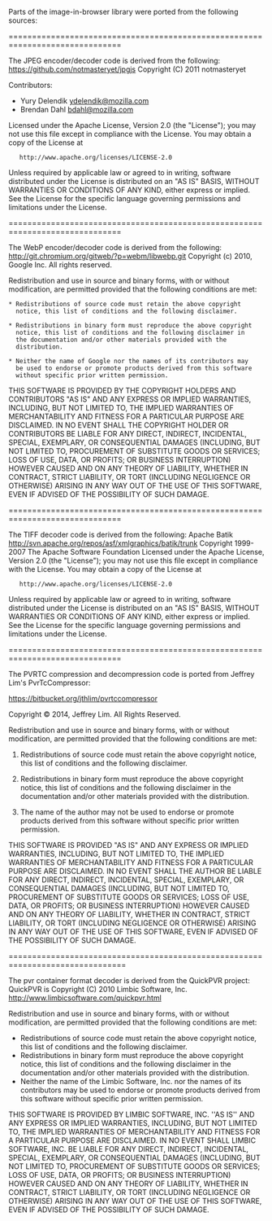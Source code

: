 Parts of the image-in-browser library were ported from the following sources:

==============================================================================

The JPEG encoder/decoder code is derived from the following:
https://github.com/notmasteryet/jpgjs
Copyright (C) 2011 notmasteryet

Contributors:
- Yury Delendik <ydelendik@mozilla.com>
- Brendan Dahl <bdahl@mozilla.com>

Licensed under the Apache License, Version 2.0 (the "License");
you may not use this file except in compliance with the License.
You may obtain a copy of the License at

       http://www.apache.org/licenses/LICENSE-2.0

Unless required by applicable law or agreed to in writing, software
distributed under the License is distributed on an "AS IS" BASIS,
WITHOUT WARRANTIES OR CONDITIONS OF ANY KIND, either express or implied.
See the License for the specific language governing permissions and
limitations under the License.

==============================================================================

The WebP encoder/decoder code is derived from the following:
http://git.chromium.org/gitweb/?p=webm/libwebp.git
Copyright (c) 2010, Google Inc. All rights reserved.

Redistribution and use in source and binary forms, with or without
modification, are permitted provided that the following conditions are
met:

    * Redistributions of source code must retain the above copyright
      notice, this list of conditions and the following disclaimer.

    * Redistributions in binary form must reproduce the above copyright
      notice, this list of conditions and the following disclaimer in
      the documentation and/or other materials provided with the
      distribution.

    * Neither the name of Google nor the names of its contributors may
      be used to endorse or promote products derived from this software
      without specific prior written permission.

THIS SOFTWARE IS PROVIDED BY THE COPYRIGHT HOLDERS AND CONTRIBUTORS
"AS IS" AND ANY EXPRESS OR IMPLIED WARRANTIES, INCLUDING, BUT NOT
LIMITED TO, THE IMPLIED WARRANTIES OF MERCHANTABILITY AND FITNESS FOR
A PARTICULAR PURPOSE ARE DISCLAIMED. IN NO EVENT SHALL THE COPYRIGHT
HOLDER OR CONTRIBUTORS BE LIABLE FOR ANY DIRECT, INDIRECT, INCIDENTAL,
SPECIAL, EXEMPLARY, OR CONSEQUENTIAL DAMAGES (INCLUDING, BUT NOT
LIMITED TO, PROCUREMENT OF SUBSTITUTE GOODS OR SERVICES; LOSS OF USE,
DATA, OR PROFITS; OR BUSINESS INTERRUPTION) HOWEVER CAUSED AND ON ANY
THEORY OF LIABILITY, WHETHER IN CONTRACT, STRICT LIABILITY, OR TORT
(INCLUDING NEGLIGENCE OR OTHERWISE) ARISING IN ANY WAY OUT OF THE USE
OF THIS SOFTWARE, EVEN IF ADVISED OF THE POSSIBILITY OF SUCH DAMAGE.
  
==============================================================================

The TIFF decoder code is derived from the following:
Apache Batik
http://svn.apache.org/repos/asf/xmlgraphics/batik/trunk
Copyright 1999-2007 The Apache Software Foundation
Licensed under the Apache License, Version 2.0 (the "License");
you may not use this file except in compliance with the License.
You may obtain a copy of the License at

       http://www.apache.org/licenses/LICENSE-2.0

Unless required by applicable law or agreed to in writing, software
distributed under the License is distributed on an "AS IS" BASIS,
WITHOUT WARRANTIES OR CONDITIONS OF ANY KIND, either express or implied.
See the License for the specific language governing permissions and
limitations under the License.

==============================================================================

The PVRTC compression and decompression code is ported from Jeffrey Lim's
PvrTcCompressor:

https://bitbucket.org/jthlim/pvrtccompressor

Copyright © 2014, Jeffrey Lim. All Rights Reserved.

Redistribution and use in source and binary forms, with or without
modification, are permitted provided that the following conditions are met:

1. Redistributions of source code must retain the above copyright notice,
   this list of conditions and the following disclaimer.

2. Redistributions in binary form must reproduce the above copyright notice,
   this list of conditions and the following disclaimer in the documentation
   and/or other materials provided with the distribution.

3. The name of the author may not be used to endorse or promote products
   derived from this software without specific prior written permission.

THIS SOFTWARE IS PROVIDED "AS IS" AND ANY EXPRESS OR IMPLIED WARRANTIES,
INCLUDING, BUT NOT LIMITED TO, THE IMPLIED WARRANTIES OF MERCHANTABILITY AND
FITNESS FOR A PARTICULAR PURPOSE ARE DISCLAIMED. IN NO EVENT SHALL THE AUTHOR
BE LIABLE FOR ANY DIRECT, INDIRECT, INCIDENTAL, SPECIAL, EXEMPLARY, OR
CONSEQUENTIAL DAMAGES (INCLUDING, BUT NOT LIMITED TO, PROCUREMENT OF
SUBSTITUTE GOODS OR SERVICES; LOSS OF USE, DATA, OR PROFITS; OR BUSINESS
INTERRUPTION) HOWEVER CAUSED AND ON ANY THEORY OF LIABILITY, WHETHER IN
CONTRACT, STRICT LIABILITY, OR TORT (INCLUDING NEGLIGENCE OR OTHERWISE)
ARISING IN ANY WAY OUT OF THE USE OF THIS SOFTWARE, EVEN IF ADVISED OF THE
POSSIBILITY OF SUCH DAMAGE.

===============================================================================

The pvr container format decoder is derived from the QuickPVR project:
QuickPVR is Copyright (C) 2010 Limbic Software, Inc.
http://www.limbicsoftware.com/quickpvr.html

Redistribution and use in source and binary forms, with or without
modification, are permitted provided that the following conditions are met:
* Redistributions of source code must retain the above copyright
notice, this list of conditions and the following disclaimer.
* Redistributions in binary form must reproduce the above copyright
notice, this list of conditions and the following disclaimer in the
documentation and/or other materials provided with the distribution.
* Neither the name of the Limbic Software, Inc. nor the
names of its contributors may be used to endorse or promote products
derived from this software without specific prior written permission.

THIS SOFTWARE IS PROVIDED BY LIMBIC SOFTWARE, INC. ''AS IS'' AND ANY
EXPRESS OR IMPLIED WARRANTIES, INCLUDING, BUT NOT LIMITED TO, THE IMPLIED
WARRANTIES OF MERCHANTABILITY AND FITNESS FOR A PARTICULAR PURPOSE ARE
DISCLAIMED. IN NO EVENT SHALL LIMBIC SOFTWARE, INC. BE LIABLE FOR ANY
DIRECT, INDIRECT, INCIDENTAL, SPECIAL, EXEMPLARY, OR CONSEQUENTIAL DAMAGES
(INCLUDING, BUT NOT LIMITED TO, PROCUREMENT OF SUBSTITUTE GOODS OR SERVICES;
LOSS OF USE, DATA, OR PROFITS; OR BUSINESS INTERRUPTION) HOWEVER CAUSED AND
ON ANY THEORY OF LIABILITY, WHETHER IN CONTRACT, STRICT LIABILITY, OR TORT
(INCLUDING NEGLIGENCE OR OTHERWISE) ARISING IN ANY WAY OUT OF THE USE OF THIS
SOFTWARE, EVEN IF ADVISED OF THE POSSIBILITY OF SUCH DAMAGE.
  
